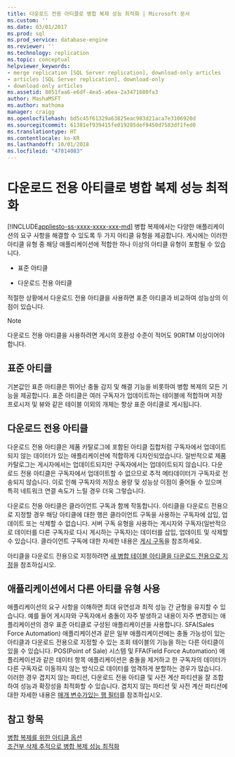 ```yaml
---
title: 다운로드 전용 아티클로 병합 복제 성능 최적화 | Microsoft 문서
ms.custom: ''
ms.date: 03/01/2017
ms.prod: sql
ms.prod_service: database-engine
ms.reviewer: ''
ms.technology: replication
ms.topic: conceptual
helpviewer_keywords:
- merge replication [SQL Server replication], download-only articles
- articles [SQL Server replication], download-only
- download-only articles
ms.assetid: 8851faa6-e6df-4ea5-a6ea-2a3471680fa3
author: MashaMSFT
ms.author: mathoma
manager: craigg
ms.openlocfilehash: bd5c45f61329a63825eac983d21aca7e3106920d
ms.sourcegitcommit: 61381ef939415fe019285def9450d7583df1fed0
ms.translationtype: HT
ms.contentlocale: ko-KR
ms.lasthandoff: 10/01/2018
ms.locfileid: "47814083"
---
```

# <a name="optimize-merge-replication-performance-with-download-only-articles"></a>다운로드 전용 아티클로 병합 복제 성능 최적화
[!INCLUDE[appliesto-ss-xxxx-xxxx-xxx-md](../../../includes/appliesto-ss-xxxx-xxxx-xxx-md.md)]
  병합 복제에서는 다양한 애플리케이션의 요구 사항을 해결할 수 있도록 두 가지 아티클 유형을 제공합니다. 게시에는 이러한 아티클 유형 중 해당 애플리케이션에 적합한 하나 이상의 아티클 유형이 포함될 수 있습니다.  
  
-   표준 아티클  
  
-   다운로드 전용 아티클  
  
 적절한 상황에서 다운로드 전용 아티클을 사용하면 표준 아티클과 비교하여 성능상의 이점이 있습니다.  
  
> [!NOTE]  
>  다운로드 전용 아티클을 사용하려면 게시의 호환성 수준이 적어도 90RTM 이상이어야 합니다.  
  
## <a name="standard-articles"></a>표준 아티클  
 기본값인 표준 아티클은 뛰어난 충돌 감지 및 해결 기능을 비롯하여 병합 복제의 모든 기능을 제공합니다. 표준 아티클은 여러 구독자가 업데이트하는 테이블에 적합하며 저장 프로시저 및 뷰와 같은 테이블 이외의 개체는 항상 표준 아티클로 게시됩니다.  
  
## <a name="download-only-articles"></a>다운로드 전용 아티클  
 다운로드 전용 아티클은 제품 카탈로그에 포함된 아티클 집합처럼 구독자에서 업데이트되지 않는 데이터가 있는 애플리케이션에 적합하게 디자인되었습니다. 일반적으로 제품 카탈로그는 게시자에서는 업데이트되지만 구독자에서는 업데이트되지 않습니다. 다운로드 전용 아티클은 구독자에서 업데이트할 수 없으므로 추적 메타데이터가 구독자로 전송되지 않습니다. 이로 인해 구독자의 저장소 용량 및 성능상 이점이 줄어들 수 있으며 특히 네트워크 연결 속도가 느릴 경우 더욱 그렇습니다.  
  
 다운로드 전용 아티클은 클라이언트 구독과 함께 작동합니다. 아티클을 다운로드 전용으로 지정할 경우 해당 아티클에 대한 행은 클라이언트 구독을 사용하는 구독자에 삽입, 업데이트 또는 삭제할 수 없습니다. 서버 구독 유형을 사용하는 게시자와 구독자(일반적으로 데이터를 다른 구독자로 다시 게시하는 구독자)는 데이터를 삽입, 업데이트 및 삭제할 수 있습니다. 클라이언트 구독에 대한 자세한 내용은 [게시 구독](../../../relational-databases/replication/subscribe-to-publications.md)을 참조하세요.  
  
 아티클을 다운로드 전용으로 지정하려면 [새 병합 테이블 아티클을 다운로드 전용으로 지정](../../../relational-databases/replication/publish/specify-that-a-merge-table-article-is-download-only.md)을 참조하십시오.  
  
## <a name="using-different-article-types-in-your-applications"></a>애플리케이션에서 다른 아티클 유형 사용  
 애플리케이션의 요구 사항을 이해하면 최대 유연성과 최적 성능 간 균형을 유지할 수 있습니다. 예를 들어 게시자와 구독자에서 충돌이 자주 발생하고 내용이 자주 변경되는 애플리케이션의 경우 표준 아티클로 구성된 애플리케이션을 사용합니다. SFA(Sales Force Automation) 애플리케이션과 같은 일부 애플리케이션에는 충돌 가능성이 있는 아티클과 다운로드 전용으로 지정할 수 있는 조회 테이블의 기능을 하는 다른 아티클이 있을 수 있습니다. POS(Point of Sale) 시스템 및 FFA(Field Force Automation) 애플리케이션과 같은 데이터 항목 애플리케이션은 충돌을 제거하고 한 구독자의 데이터가 다른 구독자로 이동하지 않는 방식으로 데이터를 엄격하게 분할하는 경우가 많습니다. 이러한 경우 겹치지 않는 파티션, 다운로드 전용 아티클 및 사전 계산 파티션을 잘 조합하여 성능과 확장성을 최적화할 수 있습니다. 겹치지 않는 파티션 및 사전 계산 파티션에 대한 자세한 내용은 [매개 변수가있는 행 필터](../../../relational-databases/replication/merge/parameterized-filters-parameterized-row-filters.md)를 참조하십시오.  
  
## <a name="see-also"></a>참고 항목  
 [병합 복제를 위한 아티클 옵션](../../../relational-databases/replication/merge/article-options-for-merge-replication.md)   
 [조건부 삭제 추적으로 병합 복제 성능 최적화](../../../relational-databases/replication/merge/optimize-merge-replication-performance-with-conditional-delete-tracking.md)  
  
  
